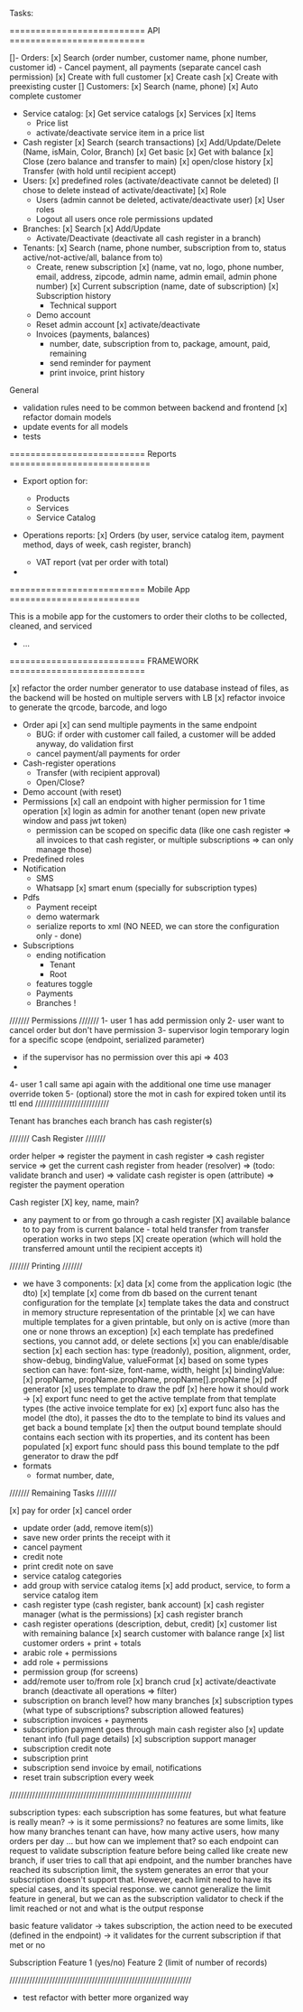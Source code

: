 ﻿Tasks:

========================== API ==========================

[]- Orders:
    [x] Search (order number, customer name, phone number, customer id)
        - Cancel payment, all payments (separate cancel cash permission)
            [x] Create with full customer
            [x] Create cash
            [x] Create with preexisting custer
[] Customers:
    [x] Search (name, phone)
    [x] Auto complete customer
- Service catalog:
  [x] Get service catalogs
  [x] Services
  [x] Items
    - Price list
    - activate/deactivate service item in a price list
- Cash register
  [x] Search (search transactions)
  [x] Add/Update/Delete (Name, isMain, Color, Branch)
  [x] Get basic
  [x] Get with balance
  [x] Close (zero balance and transfer to main)
  [x] open/close history
  [x] Transfer (with hold until recipient accept)
- Users:
  [x] predefined roles (activate/deactivate cannot be deleted) [I chose to delete instead of activate/deactivate]
  [x] Role
    - Users (admin cannot be deleted, activate/deactivate user)
      [x] User roles
    - Logout all users once role permissions updated
- Branches:
  [x] Search
  [x] Add/Update
    - Activate/Deactivate (deactivate all cash register in a branch)
- Tenants:
  [x] Search (name, phone number, subscription from to, status active/not-active/all, balance from to)
    - Create, renew subscription
      [x] (name, vat no, logo, phone number, email, address, zipcode, admin name, admin email, admin phone number)
      [x] Current subscription (name, date of subscription)
      [x] Subscription history
        - Technical support
    - Demo account
    - Reset admin account
      [x] activate/deactivate
    - Invoices (payments, balances)
        - number, date, subscription from to, package, amount, paid, remaining
        - send reminder for payment
        - print invoice, print history

General

- validation rules need to be common between backend and frontend
[x] refactor domain models
- update events for all models
- tests

========================== Reports ===========================
- Export option for:
  - Products
  - Services
  - Service Catalog
 
- Operations reports:
  [x] Orders (by user, service catalog item, payment method, days of week, cash register, branch)
  - VAT report (vat per order with total)
- 
    
========================== Mobile App =========================

This is a mobile app for the customers to order their cloths to be collected, cleaned, and serviced

- ...

========================== FRAMEWORK ==========================

[x] refactor the order number generator to use database instead of files, as the backend will be hosted on multiple
servers with LB
[x] refactor invoice to generate the qrcode, barcode, and logo

- Order api
  [x] can send multiple payments in the same endpoint
    - BUG: if order with customer call failed, a customer will be added anyway, do validation first
    - cancel payment/all payments for order
- Cash-register operations
    - Transfer (with recipient approval)
    - Open/Close?
- Demo account (with reset)
- Permissions
  [x] call an endpoint with higher permission for 1 time operation
    [x] login as admin for another tenant (open new private window and pass jwt token)
    - permission can be scoped on specific data (like one cash register => all invoices to that cash register, or multiple
      subscriptions => can only manage those)
- Predefined roles
- Notification
    - SMS
    - Whatsapp
[x] smart enum (specially for subscription types)
- Pdfs
    - Payment receipt
    - demo watermark
    - serialize reports to xml (NO NEED, we can store the configuration only - done)
- Subscriptions
    - ending notification
        - Tenant
        - Root
    - features toggle
    - Payments
    - Branches !

/////// Permissions ///////
1- user 1 has add permission only
2- user want to cancel order but don't have permission
3- supervisor login temporary login for a specific scope (endpoint, serialized parameter)
- if the supervisor has no permission over this api => 403
-
4- user 1 call same api again with the additional one time use manager override token
5- (optional) store the mot in cash for expired token until its ttl end
//////////////////////////

Tenant has branches
each branch has cash register(s)

/////// Cash Register ///////

order helper
=> register the payment in cash register
=> cash register service
=> get the current cash register from header (resolver)
=> (todo: validate branch and user)
=> validate cash register is open (attribute)
=> register the payment operation

Cash register
[X] key, name, main?
- any payment to or from go through a cash register
[X] available balance to to pay from is current balance - total held transfer from
transfer operation works in two steps
[X] create operation (which will hold the transferred amount until the recipient accepts it)

/////// Printing ///////

- we have 3 components:
[x] data 
  [x] come from the application logic (the dto)
[x] template
    [x] come from db based on the current tenant configuration for the template
    [x] template takes the data and construct in memory structure representation of the printable
    [x] we can have multiple templates for a given printable, but only on is active (more than one or none throws an
      exception)
        [x] each template has predefined sections, you cannot add, or delete sections
        [x] you can enable/disable section
        [x] each section has: type (readonly), position, alignment, order, show-debug, bindingValue, valueFormat
        [x] based on some types section can have: font-size, font-name, width, height
        [x] bindingValue:
          [x] propName, propName.propName, propName[].propName
  [x] pdf generator
      [x] uses template to draw the pdf
[x] here how it should work -> 
  [x] export func need to get the active template from that template types (the active invoice template for ex)
  [x] export func also has the model (the dto), it passes the dto to the template to bind its values and get back a bound template
  [x] then the output bound template should contains each section with its properties, and its content has been populated
  [x] export func should pass this bound template to the pdf generator to draw the pdf
- formats
  - format number, date, 

/////// Remaining Tasks ///////

[x] pay for order
[x] cancel order
- update order (add, remove item(s))
- save new order prints the receipt with it
- cancel payment 
- credit note
- print credit note on save
- service catalog categories
- add group with service catalog items
[x] add product, service, to form a service catalog item
- cash register type (cash register, bank account)
[x] cash register manager (what is the permissions)
[x] cash register branch 
- cash register operations (description, debut, credit)
[x] customer list with remaining balance
[x] search customer with balance range
[x] list customer orders + print + totals
- arabic role + permissions
- add role + permissions 
- permission group (for screens)
- add/remote user to/from role
[x] branch crud
[x] activate/deactivate branch (deactivate all operations => filter)
- subscription on branch level? how many branches
[x] subscription types (what type of subscriptions? subscription allowed features)
- subscription invoices + payments
- subscription payment goes through main cash register also 
[x] update tenant info (full page details)
[x] subscription support manager 
- subscription credit note
- subscription print
- subscription send invoice by email, notifications 
- reset train subscription every week

////////////////////////////////////////////////////////////////

subscription types:
    each subscription has some features, but what feature is really mean? -> is it some permissions? no features are 
    some limits, like how many branches tenant can have, how many active users, how many orders per day ...
    but how can we implement that? so each endpoint can request to validate subscription feature before being called
    like create new branch, if user tries to call that api endpoint, and the number branches have reached its subscription
    limit, the system generates an error that your subscription doesn't support that.
    However, each limit need to have its special cases, and its special response. we cannot generalize the limit feature
    in general, but we can as the subscription validator to check if the limit reached or not and what is the output response 

basic feature validator -> takes subscription, the action need to be executed (defined in the endpoint)
                        -> it validates for the current subscription if that met or no

Subscription 
    Feature 1 (yes/no)
    Feature 2 (limit of number of records)


////////////////////////////////////////////////////////////////
- test refactor with better more organized way
     